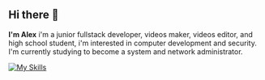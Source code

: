 ## Hi there 👋

**I'm Alex** i'm a junior fullstack developer, videos maker, videos editor, and high school student, i'm interested in computer development and security. I'm currently studying to become a system and network administrator.

[![My Skills](https://skillicons.dev/icons?i=html,css,c,tailwindcss,python,lua,ruby,figma,ps,pr,au,ae)](https://skillicons.dev)



